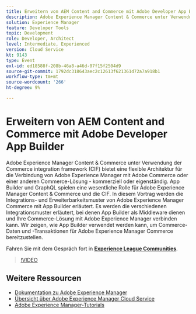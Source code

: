 ```yaml
---
title: Erweitern von AEM Content and Commerce mit Adobe Developer App Builder
description: Adobe Experience Manager Content & Commerce unter Verwendung der Commerce integration framework (CIF) bietet eine flexible Architektur für die Verbindung von Adobe Experience Manager mit Adobe Commerce oder einer anderen Commerce-Lösung - kommerziell oder eigenständig. App Builder und GraphQL spielen eine wesentliche Rolle für Adobe Experience Manager Content & Commerce und die CIF. In diesem Vortrag werden die Integrations- und Erweiterbarkeitsmuster von Adobe Experience Manager Commerce mit App Builder erläutert. Es werden die verschiedenen Integrationsmuster erläutert, bei denen App Builder als Middleware dienen und Ihre Commerce-Lösung mit Adobe Experience Manager verbinden kann. Wir zeigen, wie App Builder verwendet werden kann, um Commerce-Daten und -Transaktionen für Adobe Experience Manager Commerce bereitzustellen.
solution: Experience Manager
feature: Developer Tools
topic: Development
role: Developer, Architect
level: Intermediate, Experienced
version: Cloud Service
kt: 9143
type: Event
exl-id: ed18588f-208b-46a8-a46d-07f15f2504d9
source-git-commit: 1792dc318643aec2c12613f621361d72a7a918b1
workflow-type: tm+mt
source-wordcount: '266'
ht-degree: 9%

---
```


# Erweitern von AEM Content and Commerce mit Adobe Developer App Builder

Adobe Experience Manager Content &amp; Commerce unter Verwendung der Commerce integration framework (CIF) bietet eine flexible Architektur für die Verbindung von Adobe Experience Manager mit Adobe Commerce oder einer anderen Commerce-Lösung - kommerziell oder eigenständig. App Builder und GraphQL spielen eine wesentliche Rolle für Adobe Experience Manager Content &amp; Commerce und die CIF. In diesem Vortrag werden die Integrations- und Erweiterbarkeitsmuster von Adobe Experience Manager Commerce mit App Builder erläutert. Es werden die verschiedenen Integrationsmuster erläutert, bei denen App Builder als Middleware dienen und Ihre Commerce-Lösung mit Adobe Experience Manager verbinden kann. Wir zeigen, wie App Builder verwendet werden kann, um Commerce-Daten und -Transaktionen für Adobe Experience Manager Commerce bereitzustellen.

Fahren Sie mit dem Gespräch fort in **[Experience League Communities](https://adobe.ly/3om4942)**.

>[!VIDEO](https://video.tv.adobe.com/v/337567/?quality=12&learn=on&hidetitle=true)

## Weitere Ressourcen

- [Dokumentation zu Adobe Experience Manager ](https://experienceleague.adobe.com/docs/experience-manager-cloud-service.html?lang=de)
- [Übersicht über Adobe Experience Manager Cloud Service](https://experienceleague.adobe.com/docs/experience-manager-cloud-service/overview/home.html?lang=de)
- [Adobe Experience Manager-Tutorials](https://experienceleague.adobe.com/docs/experience-manager-tutorials.html?lang=de)
